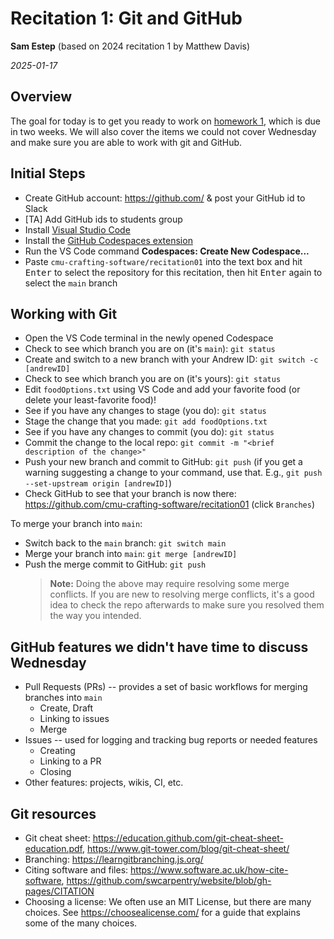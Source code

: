 # Recitation 1: Git and GitHub

**Sam Estep** (based on 2024 recitation 1 by Matthew Davis)

_2025-01-17_

## Overview

The goal for today is to get you ready to work on [homework 1](https://github.com/cmu-crafting-software/homework01), which is due in two weeks.
We will also cover the items we could not cover Wednesday and make sure you are able to work with git and GitHub.

## Initial Steps

- Create GitHub account: https://github.com/ & post your GitHub id to Slack
- \[TA\] Add GitHub ids to students group
- Install [Visual Studio Code](https://code.visualstudio.com/)
- Install the [GitHub Codespaces extension](https://marketplace.visualstudio.com/items?itemName=GitHub.codespaces)
- Run the VS Code command **Codespaces: Create New Codespace...**
- Paste `cmu-crafting-software/recitation01` into the text box and hit <kbd>Enter</kbd> to select the repository for this recitation, then hit <kbd>Enter</kbd> again to select the `main` branch

## Working with Git

- Open the VS Code terminal in the newly opened Codespace
- Check to see which branch you are on (it's `main`): `git status`
- Create and switch to a new branch with your Andrew ID: `git switch -c [andrewID]`
- Check to see which branch you are on (it's yours): `git status`
- Edit `foodOptions.txt` using VS Code and add your favorite food (or delete your least-favorite food)!
- See if you have any changes to stage (you do): `git status`
- Stage the change that you made: `git add foodOptions.txt`
- See if you have any changes to commit (you do): `git status`
- Commit the change to the local repo: `git commit -m "<brief description of the change>"`
- Push your new branch and commit to GitHub: `git push` (if you get a warning suggesting a change to your command, use that. E.g., `git push --set-upstream origin [andrewID]`)
- Check GitHub to see that your branch is now there: https://github.com/cmu-crafting-software/recitation01 (click `Branches`)

To merge your branch into `main`:

- Switch back to the `main` branch: `git switch main`
- Merge your branch into `main`: `git merge [andrewID]`
- Push the merge commit to GitHub: `git push`
  > **Note:** Doing the above may require resolving some merge conflicts. If you are new to resolving merge conflicts, it's a good idea to check the repo afterwards to make sure you resolved them the way you intended.

## GitHub features we didn't have time to discuss Wednesday

- Pull Requests (PRs) -- provides a set of basic workflows for merging branches into `main`
  - Create, Draft
  - Linking to issues
  - Merge
- Issues -- used for logging and tracking bug reports or needed features
  - Creating
  - Linking to a PR
  - Closing
- Other features: projects, wikis, CI, etc.

## Git resources

- Git cheat sheet: https://education.github.com/git-cheat-sheet-education.pdf,
  https://www.git-tower.com/blog/git-cheat-sheet/
- Branching: https://learngitbranching.js.org/
- Citing software and files: https://www.software.ac.uk/how-cite-software, https://github.com/swcarpentry/website/blob/gh-pages/CITATION
- Choosing a license: We often use an MIT License, but there are many choices. See https://choosealicense.com/ for a guide that explains some of the many choices.
